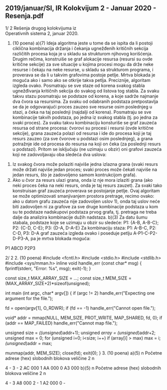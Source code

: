 2019/januar/SI, IR Kolokvijum 2 - Januar 2020 - Resenja.pdf
--------------------------------------------------------------------------------


1/  2 
Rešenja drugog kolokvijuma iz  
Operativnih sistema 2, januar 2020. 
1. (10 poena) a)(7) Ideja algoritma jeste u tome da se ispita da li postoji ciklična kombinacija 
držanja i čekanja ugnežđenih kritičnih sekcija različitih procesa koja je u skladu sa strukturom 
njihovog korišćenja. Drugim rečima, konstruiše se graf alokacije resursa (resursi su ovde 
kritične sekcije) za sve situacije u kojima procesi mogu da drže neke resurse i čekaju na neke 
resurse, u skladu sa strukturom programa, i proverava se da li u takvim grafovima postoje 
petlje. Mrtva blokada je moguća ako i samo ako se otkrije takva petlja. 
Preciznije, algoritam izgleda ovako. Posmatraju se sve staze od korena svakog stabla 
ugnežđivanja kritičnih sekcija do svakog od listova tog stabla. Za svaku takvu stazu 
posmatraju se podstaze od korena, a koje sadrže najmanje dva čvora sa resursima. Za svaku 
od odabranih podstaza pretpostavlja se da je odgovarajući proces zauzeo sve resurse osim 
poslednjeg u stazi, a čeka na taj poslednji (najdalji od korena). Posmatraju se sve kombinacije 
takvih podstaza, po jedna iz svakog stabla (tj. po jedna za svaki proces). Za svaku takvu 
kombinaciju konsturiše se graf zauzeća resursa od strane procesa: čvorovi su procesi i resursi 
(ovde kritične sekcije), grana zauzeća polazi od resursa i ide do procesa koji je taj resurs 
zauzeo (za sve čvorove u podstazi osim poslednjeg), a grana potražnje ide od procesa do 
resursa na koji on čeka (za poslednji resurs u podstazi). Pritom se isključuju (ne uzimaju u 
obzir) oni grafovi zauzeća koji ne zadovoljavaju oba sledeća dva uslova: 
1) Iz svakog čvora može polaziti najviše jedna izlazna grana (svaki resurs može držati najviše 
jedan proces; svaki proces može čekati najviše na jedan resurs, što je zadovoljeno samom 
kontrukcijom grafa). 
2) Ako u čvor za resurs ulazi grana, onda iz nje mora izlaziti grana (ako neki proces čeka na 
neki resurs, onda je taj resurs zauzet). 
Za svaki tako konstruisan graf zauzeća proverava se postojanje petlje. 
Ovaj algoritam se može optimizovati smanjivanjem prostora pretrage, recimo ovako: ako u 
datom grafu zauzeća nije zadovoljen uslov 1), onda taj uslov neće biti zadovoljen ni za 
grafove za sve druge kombinacije podstaza u kom su te podstaze nadskupovi podstaza prvog 
grafa, tj. pretraga ne treba dalje da analizira kombinacije dužih nadstaza. 
b)(3) Za datu šumu stabala, podstaze koje se uzimaju u obzir su sledeće: 
P1: {A-B, A-B-C}; P2: {C-D, C-E}; P3: {D-A, D-A-E} 
Za kombinaciju staza: P1: A-B-C, P2: C-D, P3: D-A graf zauzeća izgleda ovako i poseduje 
petlju A-P1-C-P2-D-P3-A, pa je mrtva blokada moguća: 
 
 
P1
ABCD
P2P3

2/  2 
2. (10 poena) 
#include <fcntl.h> 
#include <stdio.h> 
#include <stdlib.h> 
#include <sys/mman.h> 
inline void handle_err (const char* msg) { 
  fprintf(stderr, "Error: %s", msg); exit(-1); 
} 
 
const size_t MAX_ARRAY_SIZE = ...; 
const size_t MEM_SIZE = (MAX_ARRAY_SIZE+2)*sizeof(unsigned); 
 
int main (int argc, char* argv[]) { 
  if (argc != 2) handle_err("Expecting one argument for the file."); 
 
  fd = open(argv[1], O_RDWR); 
  if (fd == -1) handle_err("Cannot open file."); 
 
  void* addr = mmap(NULL, MEM_SIZE, PROT_WRITE, MAP_SHARED, fd, 0); 
  if (addr == MAP_FAILED) handle_err("Cannot map file."); 
 
  unsigned size = *((unsigned*)addr+1); 
  unsigned *array = (unsigned*)addr+2; 
  unsigned max = 0; 
  for (unsigned i=0; i<size; i++) 
    if (array[i] > max) max = i; 
  *(unsigned*)addr = max; 
 
  munmap(addr, MEM_SIZE); 
  close(fd); 
  exit(0); 
} 
3. (10 poena) 
a)(5) 
n 
Početne adrese (hex) slobodnih blokova veličine 2
n
 
4 - 
3 - 
2 AC 000 
1 AA 000 
0 A3 000 
b)(5) 
n 
Početne adrese (hex) slobodnih blokova veličine 2
n
 
4 - 
3 A8 000 
2 - 
1 A2 000 
0 - 
 